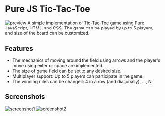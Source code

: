 # Pure JS Tic-Tac-Toe
![preview](https://i.imgur.com/OoLJ6ku.png)
A simple implementation of Tic-Tac-Toe game using Pure JavaScript, HTML, and CSS. The game can be played by up to 5 players, and size of the board can be customized.

## Features

- The mechanics of moving around the field using arrows and the player's move using enter or space are implemented.
- The size of game field can be set to any desired size.
- Multiplayer support: Up to 5 players can participate in the game.
- The winning rules can be changed: 4 in a row (and diagonally), ..., N

## Screenshots

![screenshot1](https://i.imgur.com/1hQ9IJc.png)
![screenshot2](https://i.imgur.com/OoLJ6ku.png)
